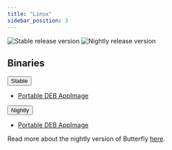 ```yaml
---
title: "Linux"
sidebar_position: 3
---
```


![Stable release version](https://img.shields.io/badge/dynamic/yaml?color=c4840d&label=Stable&query=%24.version&url=https%3A%2F%2Fraw.githubusercontent.com%2FLinwoodCloud%2Fbutterfly%2Fstable%2Fapp%2Fpubspec.yaml&style=for-the-badge)
![Nightly release version](https://img.shields.io/badge/dynamic/yaml?color=f7d28c&label=Nightly&query=%24.version&url=https%3A%2F%2Fraw.githubusercontent.com%2FLinwoodCloud%2Fbutterfly%2Fnightly%2Fapp%2Fpubspec.yaml&style=for-the-badge)

## Binaries

<div className="row margin-bottom--lg padding--sm">
<div className="dropdown dropdown--hoverable margin--sm">
  <button className="button button--outline button--info button--lg">Stable</button>
  <ul className="dropdown__menu">
    <li>
      <a className="dropdown__link" href="https://github.com/LinwoodCloud/butterfly/releases/download/stable/linux.zip">
        Portable
      </a>
      <a className="dropdown__link" href="https://github.com/LinwoodCloud/butterfly/releases/download/stable/linwood-butterfly-linux-x86_64.deb">
        DEB
      </a>
      <a className="dropdown__link" href="https://github.com/LinwoodCloud/butterfly/releases/download/stable/Linwood-Butterfly-linux-x86_64.AppImage">
        AppImage
      </a>
    </li>
  </ul>
</div>
<div className="dropdown dropdown--hoverable margin--sm">
  <button className="button button--outline button--danger button--lg">Nightly</button>
  <ul className="dropdown__menu">
    <li>
      <a className="dropdown__link" href="https://github.com/LinwoodCloud/butterfly/releases/download/nightly/linwood-butterfly-linux.zip">
        Portable
      </a>
      <a className="dropdown__link" href="https://github.com/LinwoodCloud/butterfly/releases/download/nightly/linwood-butterfly-linux.deb">
        DEB
      </a>
      <a className="dropdown__link" href="https://github.com/LinwoodCloud/butterfly/releases/download/nightly/linwood-butterfly-linux.AppImage">
        AppImage
      </a>
    </li>
  </ul>
</div>
</div>

Read more about the nightly version of Butterfly [here](/nightly).
